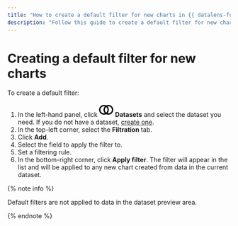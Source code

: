 ```yaml
---
title: "How to create a default filter for new charts in {{ datalens-full-name }}"
description: "Follow this guide to create a default filter for new charts."
---
```


# Creating a default filter for new charts

To create a default filter:


1. In the left-hand panel, click ![image](../../../_assets/console-icons/circles-intersection.svg) **Datasets** and select the dataset you need. If you do not have a dataset, [create one](create.md).
1. In the top-left corner, select the **Filtration** tab.
1. Click **Add**.
1. Select the field to apply the filter to.
1. Set a filtering rule.
1. In the bottom-right corner, click **Apply filter**. The filter will appear in the list and will be applied to any new chart created from data in the current dataset.

{% note info %}

Default filters are not applied to data in the dataset preview area.

{% endnote %}